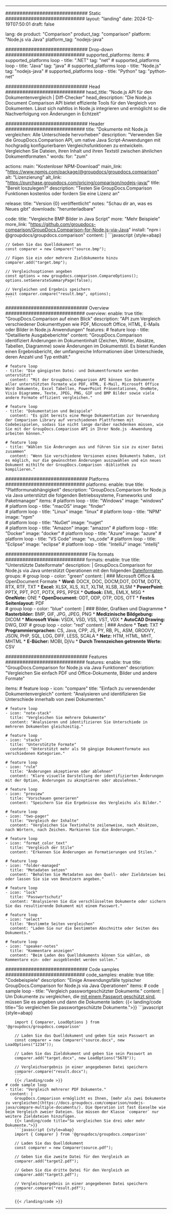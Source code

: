
---
############################# Static ############################
layout: "landing"
date: 2024-12-19T07:50:01
draft: false

lang: de
product: "Comparison"
product_tag: "comparison"
platform: "Node.js via Java"
platform_tag: "nodejs-java"

############################# Drop-down ############################
supported_platforms:
  items:
    # supported_platforms loop
    - title: ".NET"
      tag: "net"
    # supported_platforms loop
    - title: "Java"
      tag: "java"
    # supported_platforms loop
    - title: "Node.js"
      tag: "nodejs-java"
    # supported_platforms loop
    - title: "Python"
      tag: "python-net"

############################# Head ############################
head_title: "Node.js API für den Dokumentenvergleich | Diff-Checker"
head_description: "Die Node.js Document Comparison API bietet effiziente Tools für den Vergleich von Dokumenten. Lässt sich nahtlos in Node.js integrieren und ermöglicht so die Nachverfolgung von Änderungen in Echtzeit"

############################# Header ############################
title: "Dokumente mit Node.js vergleichen: Alle Unterschiede hervorheben"
description: "Verwenden Sie die GroupDocs.Comparison API, um native Java Script-Anwendungen mit hochgradig konfigurierbaren Vergleichsfunktionen zu entwickeln. Vergleichen Sie Dateien, ihren Inhalt und ihren Textstil zwischen ähnlichen Dokumentformaten."
words:
  for: "zum"

actions:
  main: "Kostenloser NPM-Download"
  main_link: "https://www.npmjs.com/package/@groupdocs/groupdocs.comparison"
  alt: "Lizenzierung"
  alt_link: "https://purchase.groupdocs.com/pricing/comparison/nodejs-java/"
  title: "Bereit loszulegen?"
  description: "Testen Sie GroupDocs.Comparison Funktionen kostenlos oder fordern Sie eine Lizenz an"

release:
  title: "Version {0} veröffentlicht"
  notes: "Schau dir an, was es Neues gibt"
  downloads: "herunterladbare"

code:
  title: "Vergleiche BMP Bilder in Java Script"
  more: "Mehr Beispiele"
  more_link: "https://github.com/groupdocs-comparison/GroupDocs.Comparison-for-Node.js-via-Java"
  install: "npm i @groupdocs/groupdocs.comparison"
  content: |
    ```javascript {style=abap}

    // Geben Sie das Quelldokument an
    const comparer = new Comparer("source.bmp");

    // Fügen Sie ein oder mehrere Zieldokumente hinzu
    comparer.add("target.bmp");

    // Vergleichsoptionen angeben
    const options = new groupdocs.comparison.CompareOptions();
    options.setGenerateSummaryPage(false);

    // Vergleichen und Ergebnis speichern
    await comparer.compare("result.bmp", options);
    ```

############################# Overview ############################
overview:
  enable: true
  title: "GroupDocs.Comparison auf einen Blick"
  description: "API zum Vergleich verschiedener Dokumenttypen wie PDF, Microsoft Office, HTML, E-Mails oder Bilder in Node.js Anwendungen"
  features:
    # feature loop
    - title: "Detaillierte Ausgabeberichte"
      content: "GroupDocs.Comparison identifiziert Änderungen im Dokumentinhalt (Zeichen, Wörter, Absätze, Tabellen, Diagramme) sowie Änderungen im Dokumentstil. Es bietet Kunden einen Ergebnisbericht, der umfangreiche Informationen über Unterschiede, deren Anzahl und Typ enthält."

    # feature loop
    - title: "Die gängigsten Datei- und Dokumentformate werden unterstützt"
      content: "Mit der GroupDocs.Comparison API können Sie Dokumente aller unterstützten Formate wie PDF, HTML, E-Mail, Microsoft Office Word Dokumente, Excel Tabellen, PowerPoint Präsentationen, OneNote, Visio Diagramme, Texte, JPEG, PNG, GIF und BMP Bilder sowie viele andere Formate effizient vergleichen."

    # feature loop
    - title: "Dokumentation und Beispiele"
      content: "Es gibt bereits eine Menge Dokumentation zur Verwendung der Comparison Library auf verschiedenen Plattformen mit Codebeispielen, sodass Sie nicht lange darüber nachdenken müssen, wie Sie mit der GroupDocs.Comparison API in Ihrer Node.js -Anwendung arbeiten können."

    # feature loop
    - title: "Wählen Sie Änderungen aus und führen Sie sie zu einer Datei zusammen"
      content: "Wenn Sie verschiedene Versionen eines Dokuments haben, ist es möglich, nur die gewünschten Änderungen auszuwählen und ein neues Dokument mithilfe der GroupDocs.Comparison -Bibliothek zu kompilieren."

############################# Platforms ############################
platforms:
  enable: true
  title: "Plattformunabhängigkeit"
  description: "GroupDocs.Comparison for Node.js via Java unterstützt die folgenden Betriebssysteme, Frameworks und Paketmanager"
  items:
    # platform loop
    - title: "Windows"
      image: "windows"
    # platform loop
    - title: "macOS"
      image: "finder"      
    # platform loop
    - title: "Linux"
      image: "linux"
    # platform loop
    - title: "NPM"
      image: "npm"  
    # platform loop
    - title: "NuGet"
      image: "nuget"      
    # platform loop
    - title: "Amazon"
      image: "amazon"
    # platform loop
    - title: "Docker"
      image: "docker"
    # platform loop
    - title: "Azure"
      image: "azure"
    # platform loop
    - title: "VS Code"
      image: "vs_code"
    # platform loop
    - title: "Eclipse"
      image: "eclipse"
    # platform loop
    - title: "IntelliJ"
      image: "intellij"

############################# File formats ############################
formats:
  enable: true
  title: "Unterstützte Dateiformate"
  description: |
    GroupDocs.Comparison for Node.js via Java unterstützt Operationen mit den folgenden [Dateiformaten](https://docs.groupdocs.com/comparison/nodejs-java/supported-document-formats/).
  groups:
    # group loop
    - color: "green"
      content: |
        ### Microsoft Office & OpenDocument Formate
        * **Word:** DOCX, DOC, DOCM,DOT, DOTM, DOTX, RTX, RTF, TXT
        * **Excel:** XLSX, XLS, XLT, XLTM, XLSB, XLSM
        * **PowerPoint:** PPTX, PPT, POT, POTX, PPS, PPSX
        * **Outlook:** EML, EMLX, MSG
        * **OneNote:** ONE
        * **OpenDocument:** ODT, ODP, OTP, ODS, OTT
        * **Festes Seitenlayout:** PDF        
    # group loop
    - color: "blue"
      content: |
        ### Bilder, Grafiken und Diagramme
        * **Rasterbilder:** BMP, GIF, JPG, JPEG, PNG
        * **Medizinische Bildgebung:** DICOM
        * **Microsoft Visio:** VSDX, VSD, VSS, VST, VDX
        * **AutoCAD Drawing:** DWG, DXF
      # group loop
    - color: "red"
      content: |
        ### Andere
        * **Text:** TXT
        * **Programmiersprachen:** CS, Java, CPP, JS, PY, RB, PL, ASM, GROOVY, JSON, PHP, SQL, LOG, DIFF, LESS, SCALA
        * **Netz:** HTM, HTML, MHT, MHTML
        * **E-Bücher:** MOBI, DjVu
        * **Durch Trennzeichen getrennte Werte:** CSV

############################# Features ############################
features:
  enable: true
  title: "GroupDocs.Comparison for Node.js via Java Funktionen"
  description: "Vergleichen Sie einfach PDF und Office-Dokumente, Bilder und andere Formate"

  items:
    # feature loop
    - icon: "compare"
      title: "Einfach zu verwendender Dokumentenvergleich"
      content: "Analysieren und identifizieren Sie Unterschiede innerhalb von zwei Dokumenten."

    # feature loop
    - icon: "note-stack"
      title: "Vergleichen Sie mehrere Dokumente"
      content: "Analysieren und identifizieren Sie Unterschiede in mehreren Dokumenten gleichzeitig."

    # feature loop
    - icon: "stacks"
      title: "Unterstützte Formate"
      content: "Unterstützt mehr als 50 gängige Dokumentformate aus verschiedenen Kategorien."

    # feature loop
    - icon: "rule"
      title: "Änderungen akzeptieren oder ablehnen"
      content: "Klare visuelle Darstellung der identifizierten Änderungen mit der Option, Änderungen zu akzeptieren oder abzulehnen."

    # feature loop
    - icon: "preview"
      title: "Vorschauen generieren"
      content: "Speichern Sie die Ergebnisse des Vergleichs als Bilder."

    # feature loop
    - icon: "two-pager"
      title: "Vergleich der Inhalte"
      content: "Vergleichen Sie Textinhalte zeilenweise, nach Absätzen, nach Wörtern, nach Zeichen. Markieren Sie die Änderungen."

    # feature loop
    - icon: "format_color_text"
      title: "Vergleich der Stile"
      content: "Erkennen Sie Änderungen an Formatierungen und Stilen."

    # feature loop
    - icon: "folder-managed"
      title: "Metadaten setzen"
      content: "Behalten Sie Metadaten aus den Quell- oder Zieldateien bei oder lassen Sie sie von Benutzern angeben."

    # feature loop
    - icon: "lock"
      title: "Passwortschutz"
      content: "Analysieren Sie die verschlüsselten Dokumente oder sichern Sie das resultierende Dokument mit einem Passwort."

    # feature loop
    - icon: "select"
      title: "Bestimmte Seiten vergleichen"
      content: "Laden Sie nur die bestimmten Abschnitte oder Seiten des Dokuments."

    # feature loop
    - icon: "speaker-notes"
      title: "Kommentare anzeigen"
      content: "Beim Laden des Quelldokuments können Sie wählen, ob Kommentare ein- oder ausgeblendet werden sollen."

############################# Code samples ############################
code_samples:
  enable: true
  title: "Codebeispiele"
  description: "Einige Anwendungsfälle typischer GroupDocs.Comparison for Node.js via Java Operationen"
  items:
    # code sample loop
    - title: "Vergleich passwortgeschützter Dokumente."
      content: |
        Um Dokumente zu vergleichen, die [mit einem Passwort geschützt sind](https://docs.groupdocs.com/comparison/nodejs-java/load-password-protected-documents/), müssen Sie es angeben und dann die Dokumente laden:
        {{< landing/code title="So vergleichen Sie passwortgeschützte Dokumente.">}}
        ```javascript {style=abap}

        import { Comparer, LoadOptions } from '@groupdocs/groupdocs.comparison'

        // Laden Sie das Quelldokument und geben Sie sein Passwort an
        const comparer = new Comparer("source.docx", new LoadOptions("1234"));

        // Laden Sie das Zieldokument und geben Sie sein Passwort an
        comparer.add("target.docx", new LoadOptions("5678"));

        // Vergleichsergebnis in einer angegebenen Datei speichern
        comparer.compare("result.docx");
        ```
        {{< /landing/code >}}
    # code sample loop
    - title: "Vergleich mehrerer PDF Dokumente."
      content: |
        GroupDocs.Comparison ermöglicht es Ihnen, [mehr als zwei Dokumente zu vergleichen](https://docs.groupdocs.com/comparison/nodejs-java/compare-multiple-documents/). Die Operation ist fast dieselbe wie beim Vergleich zweier Dateien. Sie müssen der Klasse `comparer` nur weitere Zieldateien hinzufügen.
        {{< landing/code title="So vergleichen Sie drei oder mehr Dokumente.">}}
        ```javascript {style=abap}
        import { Comparer } from '@groupdocs/groupdocs.comparison'

        // Laden Sie das Quelldokument
        const comparer = new Comparer(source.pdf");

        // Geben Sie die zweite Datei für den Vergleich an
        comparer.add("target2.pdf");

        // Geben Sie die dritte Datei für den Vergleich an
        comparer.add("target3.pdf");

        // Vergleichsergebnis in einer angegebenen Datei speichern
        comparer.compare("result.pdf");
        ```

        {{< /landing/code >}}

---